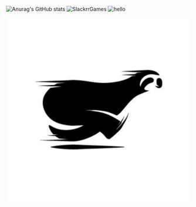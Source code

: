 ![Anurag's GitHub stats](https://github-readme-stats.vercel.app/api?username=ublockedslackrr&show_icons=true&theme=dracula)
![SlackrrGames](https://github.io/ublockedslackrr/repo=ublockedslackrr/slackrrgames.png?raw=true)
![hello](https://raw.githubusercontent.com/KrisKasprzak/ILI9341_t3_controls/master/Equalizer.jpg)

<a href="https://ublockedslackrr.github.io./"><img src="slackrr.png"></a>

